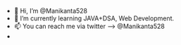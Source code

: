 - 👋 Hi, I’m @Manikanta528
- 🌱 I’m currently learning JAVA+DSA, Web Development.
- 📫 You can reach me via twitter --> @Manikanta528
- 


